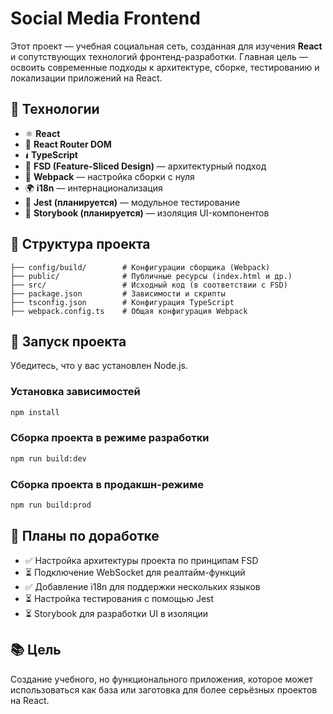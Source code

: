 # Social Media Frontend

Этот проект — учебная социальная сеть, созданная для изучения **React** и сопутствующих технологий фронтенд-разработки. Главная цель — освоить современные подходы к архитектуре, сборке, тестированию и локализации приложений на React.

## 🧱 Технологии

* ⚛️ **React**
* 🧽 **React Router DOM**
* 🖠 **TypeScript**
* 🧹 **FSD (Feature-Sliced Design)** — архитектурный подход
* 📆 **Webpack** — настройка сборки с нуля
* 🌍 **i18n** — интернационализация
* 🧪 **Jest (планируется)** — модульное тестирование
* 📖 **Storybook (планируется)** — изоляция UI-компонентов

## 📁 Структура проекта

```
├── config/build/        # Конфигурации сборщика (Webpack)
├── public/              # Публичные ресурсы (index.html и др.)
├── src/                 # Исходный код (в соответствии с FSD)
├── package.json         # Зависимости и скрипты
├── tsconfig.json        # Конфигурация TypeScript
├── webpack.config.ts    # Общая конфигурация Webpack
```

## 🚀 Запуск проекта

Убедитесь, что у вас установлен Node.js.

### Установка зависимостей

```bash
npm install
```

### Сборка проекта в режиме разработки

```bash
npm run build:dev
```

### Сборка проекта в продакшн-режиме

```bash
npm run build:prod
```

## 🔭 Планы по доработке

* ✅ Настройка архитектуры проекта по принципам FSD
* ⏳ Подключение WebSocket для реалтайм-функций
* ✅ Добавление i18n для поддержки нескольких языков
* ⏳ Настройка тестирования с помощью Jest
* ⏳ Storybook для разработки UI в изоляции

## 📚 Цель

Создание учебного, но функционального приложения, которое может использоваться как база или заготовка для более серьёзных проектов на React.
